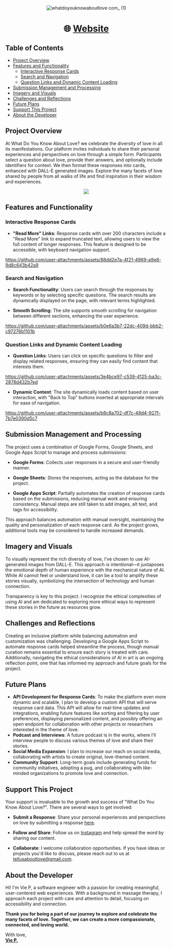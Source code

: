 <div align="center">

![whatdoyouknowaboutlove com_ (1)](https://github.com/user-attachments/assets/6bad14f7-83b1-4c69-b373-89c37317414f)

# 🌐 **[Website](https://whatdoyouknowaboutlove.com/)**

</div>

## Table of Contents
- [Project Overview](#project-overview)
- [Features and Functionality](#features-and-functionality)
  - [Interactive Response Cards](#interactive-response-cards)
  - [Search and Navigation](#search-and-navigation)
  - [Question Links and Dynamic Content Loading](#question-links-and-dynamic-content-loading)
- [Submission Management and Processing](#submission-management-and-processing)
- [Imagery and Visuals](#imagery-and-visuals)
- [Challenges and Reflections](#challenges-and-reflections)
- [Future Plans](#future-plans)
- [Support This Project](#support-this-project)
- [About the Developer](#about-the-developer)


## Project Overview

At What Do You Know About Love? we celebrate the diversity of love in all its manifestations. Our platform invites individuals to share their personal experiences and perspectives on love through a simple form. Participants select a question about love, provide their answers, and optionally include identifiers for context. We then format these responses into cards, enhanced with DALL-E generated images. Explore the many facets of love shared by people from all walks of life and find inspiration in their wisdom and experiences.


<p align="center">
  <img src="https://github.com/user-attachments/assets/fabe8bd0-257a-4210-9674-cb3c220bf35d" />
</p>



## Features and Functionality

### Interactive Response Cards

- **"Read More" Links**: Response cards with over 200 characters include a "Read More" link to expand truncated text, allowing users to view the full content of longer responses. This feature is designed to be accessible, with keyboard navigation support.


https://github.com/user-attachments/assets/88dd2e7a-4f21-4969-a9e8-9d8c643b42a9


  
### Search and Navigation

- **Search Functionality**: Users can search through the responses by keywords or by selecting specific questions. The search results are dynamically displayed on the page, with relevant terms highlighted.

- **Smooth Scrolling**: The site supports smooth scrolling for navigation between different sections, enhancing the user experience.



https://github.com/user-attachments/assets/b0e6a3b7-22dc-409d-bbb2-c97276b1101b



### Question Links and Dynamic Content Loading

- **Question Links**: Users can click on specific questions to filter and display related responses, ensuring they can easily find content that interests them.

  

https://github.com/user-attachments/assets/3e4bce97-c539-4125-ba3c-2878d432b7ed



- **Dynamic Content**: The site dynamically loads content based on user interaction, with "Back to Top" buttons inserted at appropriate intervals for ease of navigation.



https://github.com/user-attachments/assets/b8c8a702-df7c-48d4-927f-7b7e0390d5c7


## Submission Management and Processing

The project uses a combination of Google Forms, Google Sheets, and Google Apps Script to manage and process submissions:

- **Google Forms**: Collects user responses in a secure and user-friendly manner.

- **Google Sheets**: Stores the responses, acting as the database for the project.

- **Google Apps Script**: Partially automates the creation of response cards based on the submissions, reducing manual work and ensuring consistency. Manual steps are still taken to add images, alt text, and tags for accessibility.

This approach balances automation with manual oversight, maintaining the quality and personalization of each response card. As the project grows, additional tools may be considered to handle increased demands.

## Imagery and Visuals

To visually represent the rich diversity of love, I’ve chosen to use AI-generated images from DALL-E. This approach is intentional—it juxtaposes the emotional depth of human experience with the mechanical nature of AI. While AI cannot feel or understand love, it can be a tool to amplify these stories visually, symbolizing the intersection of technology and human connection.

Transparency is key to this project. I recognize the ethical complexities of using AI and am dedicated to exploring more ethical ways to represent these stories in the future as resources grow.


## Challenges and Reflections

Creating an inclusive platform while balancing automation and customization was challenging. Developing a Google Apps Script to automate response cards helped streamline the process, though manual curation remains essential to ensure each story is treated with care. Additionally, navigating the ethical considerations of AI in art is an ongoing reflection point, one that has informed my approach and future goals for the project.

## Future Plans
- **API Development for Response Cards**: To make the platform even more dynamic and scalable, I plan to develop a custom API that will serve response card data. This API will allow for real-time updates and integrations, enabling future features like sorting and filtering by user preferences, displaying personalized content, and possibly offering an open endpoint for collaboration with other projects or researchers interested in the theme of love.
- **Podcast and Interviews**: A future podcast is in the works, where I’ll interview people to discuss various themes of love and share their stories.
- **Social Media Expansion**: I plan to increase our reach on social media, collaborating with artists to create original, love-themed content.
- **Community Support**: Long-term goals include generating funds for community initiatives, adopting a pug, and collaborating with like-minded organizations to promote love and connection.

## Support This Project

Your support is invaluable to the growth and success of "What Do You Know About Love?". There are several ways to get involved:

- **Submit a Response**: Share your personal experiences and perspectives on love by submitting a response [here](https://whatdoyouknowaboutlove.com/submit).

- **Follow and Share**: Follow us on [Instagram](https://instagram.com/whatdoyouknowaboutlove) and help spread the word by sharing our content.

- **Collaborate**: I welcome collaboration opportunities. If you have ideas or projects you'd like to discuss, please reach out to us at [tellusaboutlove@gmail.com](mailto:tellusaboutlove@gmail.com).


## About the Developer

Hi! I'm Vie P, a software engineer with a passion for creating meaningful, user-centered web experiences. With a background in massage therapy, I approach each project with care and attention to detail, focusing on accessibility and connection.


**Thank you for being a part of our journey to explore and celebrate the many facets of love. Together, we can create a more compassionate, connected, and loving world.**

With love, 
<br>
**[Vie P.](https://whatdoyouknowaboutlove.com/viepaula/)**

